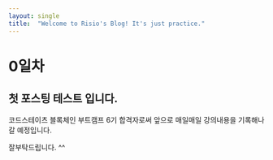 ```yaml
---
layout: single
title:  "Welcome to Risio's Blog! It's just practice."
---
```


# 0일차
## 첫 포스팅 테스트 입니다.

코드스테이츠 블록체인 부트캠프 6기 합격자로써
앞으로 매일매일 강의내용을 기록해나갈 예정입니다.

잘부탁드립니다. ^^

